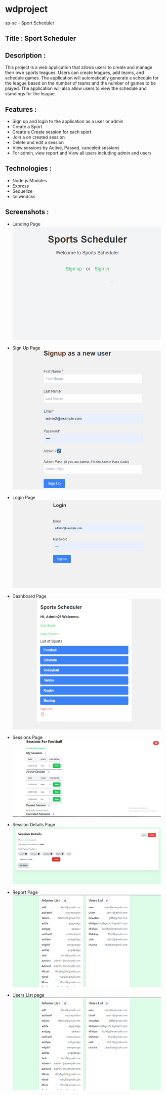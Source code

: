 # wdproject
sp-sc - Sport Scheduler

## Title : Sport Scheduler

## Description :

This project is a web application that allows users to create and manage their own sports leagues. Users can create leagues, add teams, and schedule games. The application will automatically generate a schedule for the league based on the number of teams and the number of games to be played. The application will also allow users to view the schedule and standings for the league.

## Features :

* Sign up and login to the application as a user or admin
* Create a Sport
* Create a Create session for each sport
* Join a on created session
* Delete and edit a session
* View sessions by Active, Passed, canceled sessions
* For admin, view report and View all users including admin and users

## Technologies :

* Node.js Modules
* Express
* Sequelize
* tailwindcss

## Screenshots :

* Landing Page
![image](https://github.com/Micahget/Project_Screenshots/blob/main/landing%20page.png)

* Sign Up Page
![image](https://github.com/Micahget/Project_Screenshots/blob/main/signup%20page.png)

* Login Page
![image](https://github.com/Micahget/Project_Screenshots/blob/main/login%20page.png)

* Dashboard Page
![image](https://github.com/Micahget/Project_Screenshots/blob/main/dashboard%20for%20the%20admin.png)

* Sessions Page
![image](https://github.com/Micahget/Project_Screenshots/blob/main/sessions%20page.png)

* Session Details Page
![image](https://github.com/Micahget/Project_Screenshots/blob/main/Session%20Details%20page.png)

* Report Page
![image](https://github.com/Micahget/Project_Screenshots/blob/main/user%20list.png)

* Users List page
![image](https://github.com/Micahget/Project_Screenshots/blob/main/user%20list.png)